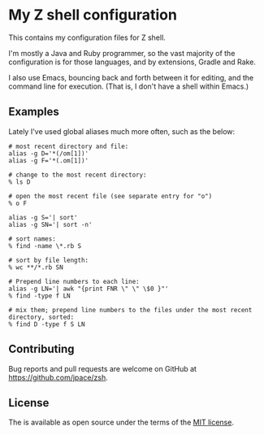 # My Z shell configuration

This contains my configuration files for Z shell.

I'm mostly a Java and Ruby programmer, so the vast majority of the configuration is for those
languages, and by extensions, Gradle and Rake.

I also use Emacs, bouncing back and forth between it for editing, and the command line for
execution. (That is, I don't have a shell within Emacs.)

## Examples

Lately I've used global aliases much more often, such as the below:


```shell
# most recent directory and file:
alias -g D='*(/om[1])'
alias -g F='*(.om[1])'

# change to the most recent directory:
% ls D

# open the most recent file (see separate entry for "o")
% o F

alias -g S='| sort'
alias -g SN='| sort -n'

# sort names:
% find -name \*.rb S

# sort by file length:
% wc **/*.rb SN

# Prepend line numbers to each line:
alias -g LN='| awk "{print FNR \" \" \$0 }"'
% find -type f LN

# mix them; prepend line numbers to the files under the most recent directory, sorted:
% find D -type f S LN
```

## Contributing

Bug reports and pull requests are welcome on GitHub at https://github.com/jpace/zsh.

## License

The is available as open source under the terms of the [MIT
license](http://opensource.org/licenses/MIT).
